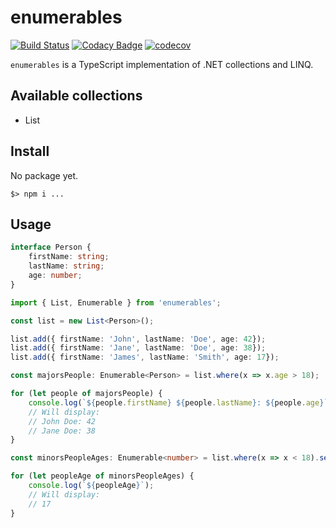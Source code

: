 # enumerables

[![Build Status](https://travis-ci.org/Eastrall/enumerables.svg?branch=master)](https://travis-ci.org/Eastrall/enumerables)
[![Codacy Badge](https://api.codacy.com/project/badge/Grade/da86db9f744e43028b549428c4ebedf3)](https://www.codacy.com/app/Eastrall/enumerables?utm_source=github.com&amp;utm_medium=referral&amp;utm_content=Eastrall/enumerables&amp;utm_campaign=Badge_Grade)
[![codecov](https://codecov.io/gh/Eastrall/enumerables/branch/master/graph/badge.svg)](https://codecov.io/gh/Eastrall/enumerables)

`enumerables` is a TypeScript implementation of .NET collections and LINQ.


## Available collections

- List

## Install

No package yet.

```
$> npm i ...
```

## Usage

```ts
interface Person {
    firstName: string;
    lastName: string;
    age: number;
}

import { List, Enumerable } from 'enumerables';

const list = new List<Person>();

list.add({ firstName: 'John', lastName: 'Doe', age: 42});
list.add({ firstName: 'Jane', lastName: 'Doe', age: 38});
list.add({ firstName: 'James', lastName: 'Smith', age: 17});

const majorsPeople: Enumerable<Person> = list.where(x => x.age > 18);

for (let people of majorsPeople) {
    console.log(`${people.firstName} ${people.lastName}: ${people.age}`);
    // Will display:
    // John Doe: 42
    // Jane Doe: 38
}

const minorsPeopleAges: Enumerable<number> = list.where(x => x < 18).select(x => x.age);

for (let peopleAge of minorsPeopleAges) {
    console.log(`${peopleAge}`); 
    // Will display: 
    // 17
}

```

